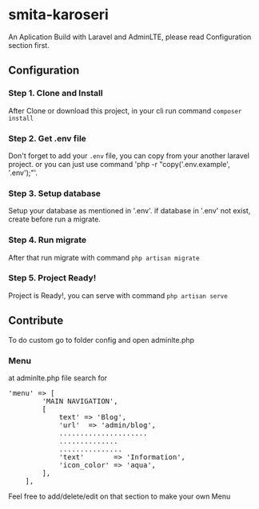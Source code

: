 # smita-karoseri
An Aplication Build with Laravel and AdminLTE, please read Configuration section first.
## Configuration
### Step 1. Clone and Install
After Clone or download this project, in your cli run command `composer install`
### Step 2. Get .env file
Don't forget to add your `.env` file, you can copy from your another laravel project. or you can just use command 'php -r "copy('.env.example', '.env');"'.
### Step 3. Setup database
Setup your database as mentioned in '.env'. if database in '.env' not exist, create before run a migrate.
### Step 4. Run migrate
After that run migrate with command `php artisan migrate`
### Step 5. Project Ready!
Project is Ready!, you can serve with command `php artisan serve`
## Contribute
To do custom go to folder config and open adminlte.php
### Menu
at adminlte.php file search for 
<pre>
'menu' => [
        'MAIN NAVIGATION',
        [
            text' => 'Blog',
            'url'  => 'admin/blog',
            .....................
            ..............
            ...............
            'text'       => 'Information',
            'icon_color' => 'aqua',
        ],
    ],
</pre>
Feel free to add/delete/edit on that section to make your own Menu

